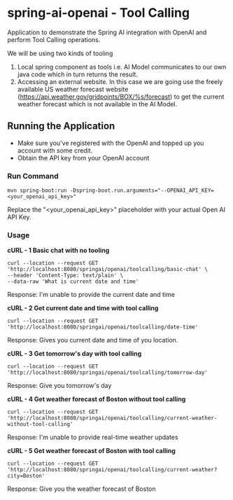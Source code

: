 # spring-ai-openai - Tool Calling

Application to demonstrate the Spring AI integration with OpenAI and perform Tool Calling operations.

We will be using two kinds of tooling
1. Local spring component as tools i.e. AI Model communicates to our own java code which in turn returns the result.
2. Accessing an external website. In this case we are going use the freely available US weather forecast website (https://api.weather.gov/gridpoints/BOX/%s/forecast) to get the current weather forecast which is not available in the AI Model. 
 
## Running the Application 
- Make sure you've registered with the OpenAI and topped up you account with some credit.
- Obtain the API key from your OpenAI account

### Run Command
```
mvn spring-boot:run -Dspring-boot.run.arguments="--OPENAI_API_KEY=<your_openai_api_key>"
```

Replace the "<your_openai_api_key>" placeholder with your actual Open AI API Key.

### Usage 

**cURL - 1 Basic chat with no tooling**
```
curl --location --request GET 'http://localhost:8080/springai/openai/toolcalling/basic-chat' \
--header 'Content-Type: text/plain' \
--data-raw 'What is current date and time'
```
Response: I'm unable to provide the current date and time

**cURL - 2 Get current date and time with tool calling**
```
curl --location --request GET 'http://localhost:8080/springai/openai/toolcalling/date-time'
```
Response: Gives you current date and time of you location.

**cURL - 3 Get tomorrow's day with tool calling**
```
curl --location --request GET 'http://localhost:8080/springai/openai/toolcalling/tomorrow-day'
```
Response: Give you tomorrow's day

**cURL - 4 Get weather forecast of Boston without tool calling**
```
curl --location --request GET 'http://localhost:8080/springai/openai/toolcalling/current-weather-without-tool-calling'
```
Response: I'm unable to provide real-time weather updates


**cURL - 5 Get weather forecast of Boston with tool calling**
```
curl --location --request GET 'http://localhost:8080/springai/openai/toolcalling/current-weather?city=Boston'
```
Response: Give you the weather forecast of Boston
